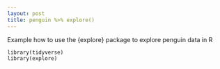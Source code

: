 ```yaml
---
layout: post
title: penguin %>% explore()
---
```

Example how to use the {explore} package to explore penguin data in R

    library(tidyverse)
    library(explore)

